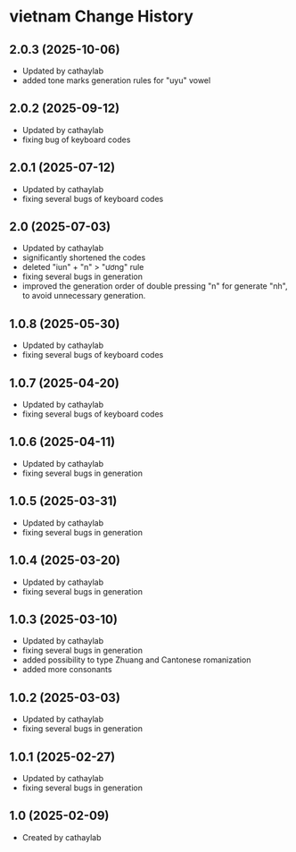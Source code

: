vietnam Change History
====================

2.0.3 (2025-10-06)
----------------
* Updated by cathaylab
* added tone marks generation rules for "uyu" vowel

2.0.2 (2025-09-12)
----------------
* Updated by cathaylab
* fixing bug of keyboard codes

2.0.1 (2025-07-12)
----------------
* Updated by cathaylab
* fixing several bugs of keyboard codes

2.0 (2025-07-03)
----------------
* Updated by cathaylab
* significantly shortened the codes
* deleted "iun" + "n" > "ương" rule
* fixing several bugs in generation
* improved the generation order of double pressing "n" for generate "nh", to avoid unnecessary generation.

1.0.8 (2025-05-30)
----------------
* Updated by cathaylab
* fixing several bugs of keyboard codes

1.0.7 (2025-04-20)
----------------
* Updated by cathaylab
* fixing several bugs of keyboard codes

1.0.6 (2025-04-11)
----------------
* Updated by cathaylab
* fixing several bugs in generation

1.0.5 (2025-03-31)
----------------
* Updated by cathaylab
* fixing several bugs in generation


1.0.4 (2025-03-20)
----------------
* Updated by cathaylab
* fixing several bugs in generation

1.0.3 (2025-03-10)
----------------
* Updated by cathaylab
* fixing several bugs in generation
* added possibility to type Zhuang and Cantonese romanization
* added more consonants

1.0.2 (2025-03-03)
----------------
* Updated by cathaylab
* fixing several bugs in generation

1.0.1 (2025-02-27)
----------------
* Updated by cathaylab
* fixing several bugs in generation


1.0 (2025-02-09)
----------------
* Created by cathaylab
